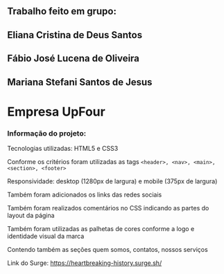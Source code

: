 ## Trabalho feito em grupo: 
## Eliana Cristina de Deus Santos
## Fábio José Lucena de Oliveira
## Mariana Stefani Santos de Jesus
# Empresa UpFour

### Informação do projeto:

Tecnologias utilizadas: HTML5 e CSS3

Conforme os critérios foram utilizadas as tags ```<header>, <nav>, <main>, <section>, <footer>```

Responsividade: desktop (1280px de largura) e mobile (375px de largura)

Também foram adicionados os links das redes sociais

Também foram realizados comentários no CSS indicando as partes do layout da página

Também foram utilizadas as palhetas de cores conforme a logo e identidade visual da marca

Contendo também as seções quem somos, contatos, nossos serviços

Link do Surge:
https://heartbreaking-history.surge.sh/

